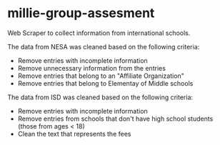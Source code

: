 # millie-group-assesment
Web Scraper to collect information from international schools.


The data from NESA was cleaned based on the following criteria:
- Remove entries with incomplete information
- Remove unnecessary information from the entries
- Remove entries that belong to an "Affiliate Organization"
- Remove entries that belong to Elementay of Middle schools


The data from ISD was cleaned based on the following criteria:
- Remove entries with incomplete information
- Remove entries from schools that don't have high school students (those from ages < 18)
- Clean the text that represents the fees
